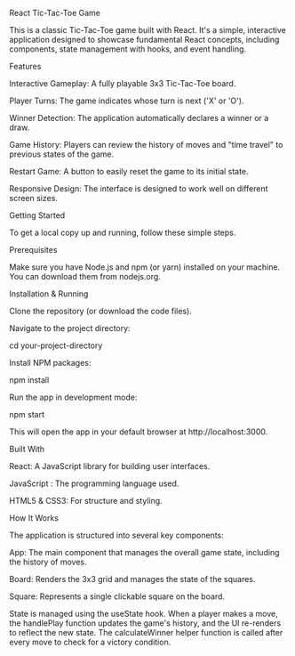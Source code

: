 React Tic-Tac-Toe Game

This is a classic Tic-Tac-Toe game built with React. It's a simple, interactive application designed to showcase fundamental React concepts, including components, state management with hooks, and event handling.

Features

Interactive Gameplay: A fully playable 3x3 Tic-Tac-Toe board.

Player Turns: The game indicates whose turn is next ('X' or 'O').

Winner Detection: The application automatically declares a winner or a draw.

Game History: Players can review the history of moves and "time travel" to previous states of the game.

Restart Game: A button to easily reset the game to its initial state.

Responsive Design: The interface is designed to work well on different screen sizes.

Getting Started

To get a local copy up and running, follow these simple steps.

Prerequisites

Make sure you have Node.js and npm (or yarn) installed on your machine. You can download them from nodejs.org.

Installation & Running

Clone the repository (or download the code files).

Navigate to the project directory:

cd your-project-directory

Install NPM packages:

npm install

Run the app in development mode:

npm start

This will open the app in your default browser at http://localhost:3000.

Built With

React: A JavaScript library for building user interfaces.

JavaScript : The programming language used.

HTML5 & CSS3: For structure and styling.

How It Works

The application is structured into several key components:

App: The main component that manages the overall game state, including the history of moves.

Board: Renders the 3x3 grid and manages the state of the squares.

Square: Represents a single clickable square on the board.

State is managed using the useState hook. When a player makes a move, the handlePlay function updates the game's history, and the UI re-renders to reflect the new state. The calculateWinner helper function is called after every move to check for a victory condition.
